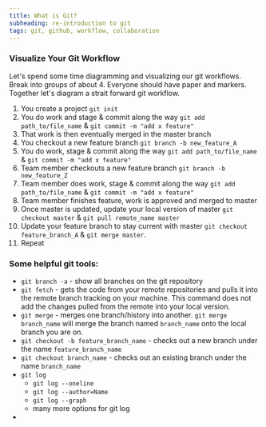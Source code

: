 ```yaml
---
title: What is Git?
subheading: re-introduction to git
tags: git, github, workflow, collaboration
---
```


### Visualize Your Git Workflow

Let's spend some time diagramming and visualizing our git workflows. Break into groups of about 4. Everyone should have paper and markers. Together let's diagram a strait forward git workflow.

1. You create a project `git init`
1. You do work and stage & commit along the way `git add path_to/file_name` & `git commit -m "add x feature"`
1. That work is then eventually merged in the master branch
1. You checkout a new feature branch `git branch -b new_feature_A`
1. You do work, stage & commit along the way `git add path_to/file_name` & `git commit -m "add x feature"`
1. Team member checkouts a new feature branch `git branch -b new_feature_Z`
1. Team member does work, stage & commit along the way `git add path_to/file_name` & `git commit -m "add x feature"`
1. Team member finishes feature, work is approved and merged to master
1. Once master is updated, update your local version of master `git checkout master` & `git pull remote_name master`
1. Update your feature branch to stay current with master `git checkout feature_branch_A` & `git merge master`.
1. Repeat

### Some helpful git tools:

* `git branch -a` - show all branches on the git repository
* `git fetch` - gets the code from your remote repositories and pulls it into the remote branch tracking on your machine. This command does not add the changes pulled from the remote into your local version.
* `git merge` - merges one branch/history into another. `git merge branch_name` will merge the branch named `branch_name` onto the local branch you are on.
* `git checkout -b feature_branch_name` - checks out a new branch under the name `feature_branch_name`
* `git checkout branch_name` - checks out an existing branch under the name `branch_name`
* `git log`
  - `git log --oneline`
  - `git log --author=Name`
  - `git log --graph`
  - many more options for git log
*
